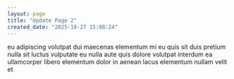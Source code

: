 ```yaml
---
layout: page
title: "Update Page 2"
created_date: "2025-10-27 15:08:24"
---
```


eu adipiscing volutpat dui maecenas elementum mi eu quis sit duis pretium nulla sit luctus vulputate eu nulla aute quis dolore volutpat interdum ea ullamcorper libero elementum dolor in aenean lacus elementum nullam velit et 
